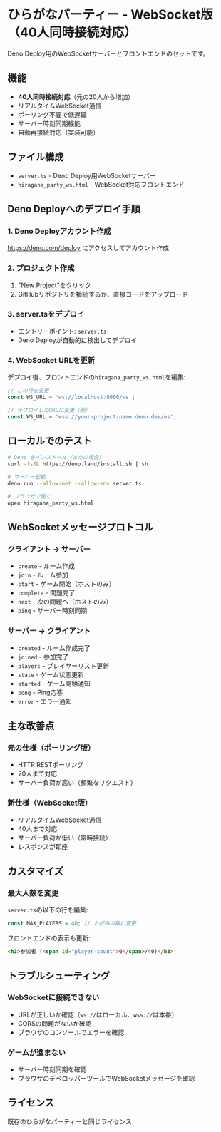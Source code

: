 # ひらがなパーティー - WebSocket版（40人同時接続対応）

Deno Deploy用のWebSocketサーバーとフロントエンドのセットです。

## 機能

- **40人同時接続対応**（元の20人から増加）
- リアルタイムWebSocket通信
- ポーリング不要で低遅延
- サーバー時刻同期機能
- 自動再接続対応（実装可能）

## ファイル構成

- `server.ts` - Deno Deploy用WebSocketサーバー
- `hiragana_party_ws.html` - WebSocket対応フロントエンド

## Deno Deployへのデプロイ手順

### 1. Deno Deployアカウント作成
https://deno.com/deploy にアクセスしてアカウント作成

### 2. プロジェクト作成
1. "New Project"をクリック
2. GitHubリポジトリを接続するか、直接コードをアップロード

### 3. server.tsをデプロイ
- エントリーポイント: `server.ts`
- Deno Deployが自動的に検出してデプロイ

### 4. WebSocket URLを更新
デプロイ後、フロントエンドの`hiragana_party_ws.html`を編集:

```javascript
// この行を変更
const WS_URL = 'ws://localhost:8000/ws';

// デプロイしたURLに変更（例）
const WS_URL = 'wss://your-project-name.deno.dev/ws';
```

## ローカルでのテスト

```bash
# Deno をインストール（まだの場合）
curl -fsSL https://deno.land/install.sh | sh

# サーバー起動
deno run --allow-net --allow-env server.ts

# ブラウザで開く
open hiragana_party_ws.html
```

## WebSocketメッセージプロトコル

### クライアント → サーバー

- `create` - ルーム作成
- `join` - ルーム参加
- `start` - ゲーム開始（ホストのみ）
- `complete` - 問題完了
- `next` - 次の問題へ（ホストのみ）
- `ping` - サーバー時刻同期

### サーバー → クライアント

- `created` - ルーム作成完了
- `joined` - 参加完了
- `players` - プレイヤーリスト更新
- `state` - ゲーム状態更新
- `started` - ゲーム開始通知
- `pong` - Ping応答
- `error` - エラー通知

## 主な改善点

### 元の仕様（ポーリング版）
- HTTP RESTポーリング
- 20人まで対応
- サーバー負荷が高い（頻繁なリクエスト）

### 新仕様（WebSocket版）
- リアルタイムWebSocket通信
- 40人まで対応
- サーバー負荷が低い（常時接続）
- レスポンスが即座

## カスタマイズ

### 最大人数を変更
`server.ts`の以下の行を編集:

```typescript
const MAX_PLAYERS = 40; // お好みの数に変更
```

フロントエンドの表示も更新:

```html
<h3>参加者 (<span id="player-count">0</span>/40)</h3>
```

## トラブルシューティング

### WebSocketに接続できない
- URLが正しいか確認（`ws://`はローカル、`wss://`は本番）
- CORSの問題がないか確認
- ブラウザのコンソールでエラーを確認

### ゲームが進まない
- サーバー時刻同期を確認
- ブラウザのデベロッパーツールでWebSocketメッセージを確認

## ライセンス

既存のひらがなパーティーと同じライセンス
